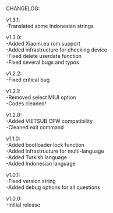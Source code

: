 CHANGELOG:  
  
v1.3.1:  
-Translated some Indonesian strings    
  
v1.3.0:  
-Added Xiaomi.eu rom support  
-Added infrastructure for checking device  
-Fixed delete userdata function  
-Fixed several bugs and typos  
  
v1.2.2:  
-Fixed critical bug  
  
v1.2.1:  
-Removed select MIUI option  
-Codes cleaned!  
  
v1.2.0:  
-Added VIETSUB CFW compatibility  
-Cleaned exit command  
  
v1.1.0:  
-Added bootloader lock function  
-Added infrastructure for multi-language  
-Added Turkish language  
-Added Indonesian language  
  
v1.0.1:  
-Fixed version string  
-Added debug options for all questions  
  
v1.0.0:  
-Initial release
  

